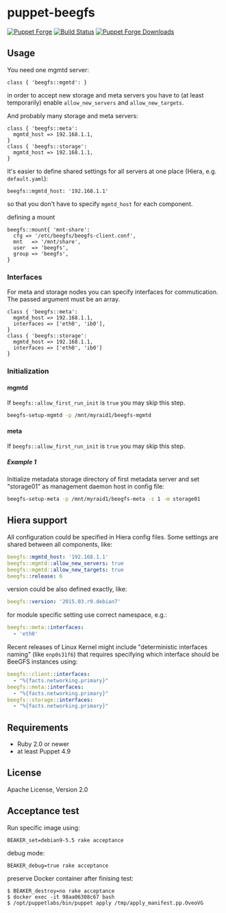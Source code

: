 # puppet-beegfs

[![Puppet
Forge](http://img.shields.io/puppetforge/v/deric/beegfs.svg)](https://forge.puppetlabs.com/deric/beegfs) [![Build Status](https://travis-ci.org/deric/puppet-beegfs.svg?branch=master)](https://travis-ci.org/deric/puppet-beegfs) [![Puppet Forge
Downloads](http://img.shields.io/puppetforge/dt/deric/beegfs.svg)](https://forge.puppetlabs.com/deric/beegfs/scores)

## Usage

You need one mgmtd server:

```puppet
class { 'beegfs::mgmtd': }
```
in order to accept new storage and meta servers you have to (at least temporarily) enable `allow_new_servers` and `allow_new_targets`.

And probably many storage and meta servers:
```puppet
class { 'beegfs::meta':
  mgmtd_host => 192.168.1.1,
}
class { 'beegfs::storage':
  mgmtd_host => 192.168.1.1,
}
```
It's easier to define shared settings for all servers at one place (Hiera, e.g. `default.yaml`):

```
beegfs::mgmtd_host: '192.168.1.1'
```
so that you don't have to specify `mgmtd_host` for each component.

defining a mount
```puppet
beegfs::mount{ 'mnt-share':
  cfg => '/etc/beegfs/beegfs-client.conf',
  mnt   => '/mnt/share',
  user  => 'beegfs',
  group => 'beegfs',
}
```

### Interfaces

For meta and storage nodes you can specify interfaces for commutication. The passed argument must be an array.

```puppet
class { 'beegfs::meta':
  mgmtd_host => 192.168.1.1,
  interfaces => ['eth0', 'ib0'],
}
class { 'beegfs::storage':
  mgmtd_host => 192.168.1.1,
  interfaces => ['eth0', 'ib0']
}
```

### Initialization

#### mgmtd

If `beegfs::allow_first_run_init` is `true` you may skip this step.

```sh
beegfs-setup-mgmtd -p /mnt/myraid1/beegfs-mgmtd
```

#### meta

If `beegfs::allow_first_run_init` is `true` you may skip this step.

##### Example 1

Initialize metadata storage directory of first metadata server and set
"storage01" as management daemon host in config file:

```sh
beegfs-setup-meta -p /mnt/myraid1/beegfs-meta -s 1 -m storage01
```

## Hiera support

All configuration could be specified in Hiera config files. Some settings
are shared between all components, like:

```yaml
beegfs::mgmtd_host: '192.168.1.1'
beegfs::mgmtd::allow_new_servers: true
beegfs::mgmtd::allow_new_targets: true
beegfs::release: 6
```

version could be also defined exactly, like:
```yaml
beegfs::version: '2015.03.r9.debian7'
```

for module specific setting use correct namespace, e.g.:
```yaml
beegfs::meta::interfaces:
  - 'eth0'
```

Recent releases of Linux Kernel might include "deterministic interfaces naming" (like `enp0s31f6`) that requires specifying which interface should be BeeGFS instances using:

```yaml
beegfs::client::interfaces:
  - "%{facts.networking.primary}"
beegfs::meta::interfaces:
  - "%{facts.networking.primary}"
beegfs::storage::interfaces:
  - "%{facts.networking.primary}"
```

## Requirements

 * Ruby 2.0 or newer
 * at least Puppet 4.9

## License

Apache License, Version 2.0

## Acceptance test

Run specific image using:
```
BEAKER_set=debian9-5.5 rake acceptance
```
debug mode:
```
BEAKER_debug=true rake acceptance
```
preserve Docker container after finising test:
```
$ BEAKER_destroy=no rake acceptance
$ docker exec -it 98aa06308c67 bash
$ /opt/puppetlabs/bin/puppet apply /tmp/apply_manifest.pp.OveoVG
```